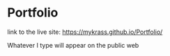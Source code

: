 # Portfolio

link to the live site: https://mykrass.github.io/Portfolio/

Whatever I type will appear on the public web

